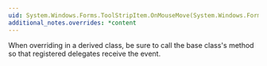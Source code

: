 ```yaml
---
uid: System.Windows.Forms.ToolStripItem.OnMouseMove(System.Windows.Forms.MouseEventArgs)
additional_notes.overrides: *content
---
```


<p>When overriding <xref href="System.Windows.Forms.ToolStripItem.OnMouseMove(System.Windows.Forms.MouseEventArgs)"></xref> in a derived class, be sure to call the base class's <xref href="System.Windows.Forms.ToolStripItem.OnMouseMove(System.Windows.Forms.MouseEventArgs)"></xref> method so that registered delegates receive the event.</p>



